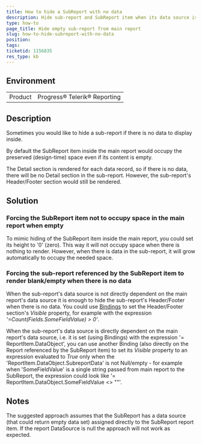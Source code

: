 ```yaml
---
title: How to hide a SubReport with no data
description: Hide sub-report and SubReport item when its data source is empty
type: how-to
page_title: Hide empty sub-report from main report
slug: how-to-hide-subreport-with-no-data
position: 
tags: 
ticketid: 1156835
res_type: kb
---
```


## Environment
<table>
	<tr>
		<td>Product</td>
		<td>Progress® Telerik® Reporting </td>
	</tr>
</table>


## Description
Sometimes you would like to hide a sub-report if there is no data to display inside.

By default the SubReport item inside the main report would occupy the preserved (design-time) space even if its content is empty.

The Detail section is rendered for each data record, so if there is no data, there will be no Detail section in the sub-report. However, the sub-report's Header/Footer section would still be rendered.

## Solution

### Forcing the SubReport item not to occupy space in the main report when empty

To mimic hiding of the SubReport item inside the main report, you could set its height to '0' (zero). 
This way it will not occupy space when there is nothing to render. However, when there is data in the sub-report, it will grow automatically to occupy the needed space.

### Forcing the sub-report referenced by the SubReport item to render blank/empty when there is no data

When the sub-report's data source is not directly dependent on the main report's data source it is enough to hide the sub-report's Header/Footer when there is no data. You could use [Bindings](https://docs.telerik.com/reporting/expressions-bindings) to set the Header/Footer section's _Visible_ property, for example with the expression _'=Count(Fields.SomeFieldValue) \> 0'_.

When the sub-report's data source is directly dependent on the main report's data source, i.e. it is set (using Bindings) with the expression '= ReportItem.DataObject', you can use another Binding (also directly on the Report referenced by the SubReport item) to set its _Visible_ property to an expression evaluated to _True_ only when the 'ReportItem.DataObject.SubreportData' is not Null/empty - for example when 'SomeFieldValue' is a single string passed from main report to the SubReport, the expression could look like '= ReportItem.DataObject.SomeFieldValue <> ""'.

## Notes
The suggested approach assumes that the SubReport has a data source (that could return empty data set) assigned directly to the SubReport report item. If the report DataSource is null the approach will not work as expected.
